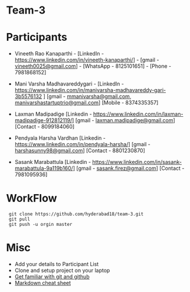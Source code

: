 # Team-3


# Participants

* Vineeth Rao Kanaparthi - [LinkedIn - https://www.linkedin.com/in/vineeth-kanaparthi/] - [gmail - vineeth0025@gmail.com] - [WhatsApp - 8125101651] - [Phone - 7981868152]

* Mani Varsha Madhavareddygari - [LinkedIn - https://www.linkedin.com/in/manivarsha-madhavareddy-gari-3b5576132 ]
                [gmail - mmanivarsha@gmail.com, manivarshastartuptrio@gmail.com]
                [Mobile - 8374335357]
                
* Laxman Madipadige [Linkedin - https://www.linkedin.com/in/laxman-madipadige-912812119/] [gmail - laxman.madipadige@gmail.com] 
                [Contact - 8099184060]
                
* Pendyala Harsha Vardhan [Linkedin - https://www.linkedin.com/in/pendyala-harsha/] [gmail - harshasunny98@gmail.com] 
                [Contact - 8801230870]
 
 * Sasank Marabattula [Linkedin - https://www.linkedin.com/in/sasank-marabattula-9a119b160/] [gmail - sasank.firez@gmail.com]
                [Contact - 7981095936]
                




# WorkFlow

```
 git clone https://github.com/hyderabad18/team-3.git
 git pull
 git push -u orgin master
```

# Misc

* Add your details to Participant List
* Clone and setup project on your laptop
* [Get familiar with git and github](https://codeburst.io/git-and-github-in-a-nutshell-b0a3cc06458f)
* [Markdown cheat sheet](https://github.com/adam-p/markdown-here/wiki/Markdown-Cheatsheet) 

